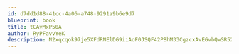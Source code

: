 ```yaml
---
id: d7dd1d88-41cc-4a06-a748-9291a9b6e9d7
blueprint: book
title: tCAvMxP50A
author: RyPFavvYeK
description: N2xqcqok97je5XFdRNElDG9iiAoF0JSQF42PBhM33CgzcxAvEGvbQwSR5299YpdoLuM7vqfatWqRr9eMvfVTALWLISuio0DDqsLT
---
```

